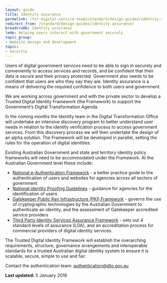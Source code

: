 ```yaml
---
layout: guide
title: Identity assurance
permalink: /for-digital-service-teams/standard/design-guides/identity-assurance/
redirect_from: /standard/design-guides/identity-assurance/
breadcrumb: Identity assurance
lede: Helping users interact with government securely
topic_group:
- Website design and development
topic:
- Security
---
```

Users of digital government services need to be able to sign in securely and conveniently to access services and records, and be confident that their data is secure and their privacy protected. Government also needs to be confident that users are who they say they are. Identity assurance is a means of delivering the required confidence to both users and government.

We are working across government and with the private sector to develop a Trusted Digital Identity Framework (the Framework) to support the Government’s Digital Transformation Agenda.

In the coming months the Identity team in the Digital Transformation Office will undertake an intensive discovery program to better understand user needs in relation to the identity verification process to access government services. From this discovery process we will then undertake the design of an alpha solution. The Framework will be developed in parallel, setting the rules for the operation of digital identities.

Existing Australian Government and state and territory identity policy frameworks will need to be accommodated under the Framework. At the Australian Government level these include:

- [National e-Authentication Framework](/for-digital-service-teams/standard/design-guides/authentication-frameworks/national-e-authentication-framework/) - a better practice guide to the authentication of users and websites for agencies across all sectors of government
- [National identity Proofing Guidelines](https://www.ag.gov.au/RightsAndProtections/IdentitySecurity/Pages/Identity-security-guidelines-and-standards.aspx) - guidance for agencies for the identification of users
- [Gatekeeper Public Key Infrastructure (PKI) Framework](/for-digital-service-teams/standard/design-guides/authentication-frameworks/gatekeeper-public-key-infrastructure-framework/) - governs the use of cryptographic technologies by the Australian Government to authenticate an identity, and the assessment of Gatekeeper accredited service providers
- [Third Party Identity Services Assurance Framework](/for-digital-service-teams/standard/design-guides/authentication-frameworks/third-party-identity-services-assurance-framework/) - sets out 4 standard levels of assurance (LOA), and an accreditation process for commercial providers of digital identity services.

The Trusted Digital Identity Framework will establish the overarching requirements, structure, governance arrangements and interoperable standards for a trusted Australian digital identity system to ensure it is scalable, secure, simple to use and fair.

Contact the authentication team: [authentication@dto.gov.au](mailto:authentication@dto.gov.au)

**Last updated:** 5 January 2016
